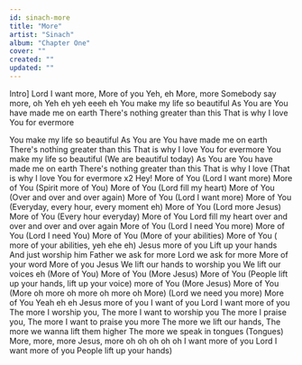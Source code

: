 ```yaml
---
id: sinach-more
title: "More"
artist: "Sinach"
album: "Chapter One"
cover: ""
created: ""
updated: ""
---
```


Intro]
Lord I want more, 
More of you
Yeh, eh
More, more
Somebody say more, oh
Yeh eh yeh eeeh eh
You make my life so beautiful
As You are You have made me on earth
There's nothing greater than this
That is why I love You for evermore

You make my life so beautiful
As You are You have made me on earth
There's nothing greater than this
That is why I love You for evermore
You make my life so beautiful
(We are beautiful today)
As You are You have made me on earth
There's nothing greater than this
That is why I love 
(That is why I love 
You for evermore
x2
Hey! 
More of You
(Lord I want more)
More of You
(Spirit more of You)
More of You
(Lord fill my heart) 
More of You
(Over and over and over again)
More of You
(Lord I want more)
More of You
(Everyday, every hour, every moment eh)
More of You
(Lord more Jesus)
More of You
(Every hour everyday)
More of You
Lord fill my heart over and over and over and over again
More of You
(Lord I need You more)
More of You
(Lord I need You)
More of You
(More of your abilities)
More of You
( more of your abilities, yeh ehe eh)
Jesus more of you
Lift up your hands 
And just worship him
Father we ask for more
Lord we ask for more
More of your word 
More of you Jesus
We lift our hands to worship you
We lift our voices eh
(More of You)
More of You
(More Jesus)
More of You
(People lift up your hands, lift up your voice)
more of You
(More Jesus)
More of You
(More oh more oh more oh more oh
More)
(Lord we need you more)
More of You
Yeah eh eh
Jesus more of you
I want of you
Lord I want more of you
The more I worship you, 
The more I want to worship you
The more I praise you, 
The more I want to praise you more
The more we lift our hands, 
The more we wanna lift them higher
The more we speak in tongues
(Tongues)
More, more, more Jesus, more oh oh oh oh oh
I want more of you
Lord I want more of you
People lift up your hands)